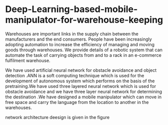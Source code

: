 # Deep-Learning-based-mobile-manipulator-for-warehouse-keeping
Warehouses are important links in the supply chain between the manufacturers and the end consumers. People have been increasingly adopting automation to increase the efficiency of managing and moving goods through warehouses. We provide details of a robotic system that can automate the task of carrying objects from and to a rack in an e-commerce fulfilment warehouse.

We have used artificial neural network for obstacle avoidance and object detection .ANN is a soft computing technique which is used for the development of autonomous system which performs on the basis of the pretraining.We have used three layered neural network which is used for obstacle avoidance and we have  three layer neural network  for determining the destination .We have  designed a mobile manipulator which can move in free space and carry the language from the location to another in the warehouses.


network architecture deesign is given in the figure




